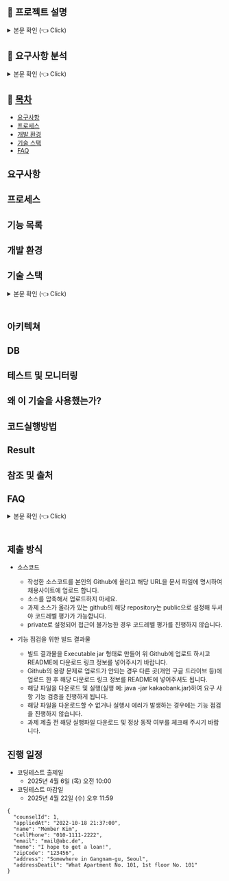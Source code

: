 <h2 data-start="106" data-end="122" class="">📝 프로젝트 설명</h2>
<details>
<summary> 본문 확인 (👈 Click)</summary>
<h3 data-start="124" data-end="136" class="">1. 개요</h3>
<p data-start="138" data-end="289" class="">주어진 댓글 리스트로부터 유효한 <strong data-start="213" data-end="222">학교 이름</strong>을 추출하고,</br> 이를 학교별로 <strong data-start="238" data-end="248">빈도수 집계</strong>하여 결과 파일로 저장하는 프로그램을 Java로 개발하는 것이 목적입니다. </br> 댓글 리스트는 comments.csv 파일로 제공되었습니다.</p>
<hr data-start="291" data-end="294" class="" style="">
<h3 data-start="296" data-end="310" class="">2. 주요 요구사항</h3>
<ul data-start="312" data-end="644">
<li data-start="312" data-end="352" class="" style="">
<p data-start="314" data-end="352" class="">주어진 댓글 데이터에서 <strong data-start="328" data-end="341">유효한 학교 이름</strong>을 찾아내야 합니다.</p>
</li>
<li data-start="353" data-end="395" class="" style="">
<p data-start="355" data-end="395" class="">학교 이름은 중복될 수 있으며, 이를 <strong data-start="376" data-end="388">학교별로 카운트</strong>해야 합니다.</p>
</li>
<li data-start="444" data-end="482" class="" style="">
<p data-start="446" data-end="482" class="">개발 언어는 <strong data-start="453" data-end="474">Java 8 또는 Java 17</strong>로 제한됩니다.</p>
</li>
<li data-start="483" data-end="529" class="" style="">
<p data-start="485" data-end="529" class="">외부 라이브러리는 <strong data-start="495" data-end="509">오픈소스 혹은 무료</strong>인 경우 제한 없이 사용 가능합니다.</p>
</li>
<li data-start="530" data-end="644" class="" style="">
<p data-start="532" data-end="569" class="">출력 결과 및 로그는 각각 다음과 같은 형식으로 저장되어야 합니다:</p>
<ul data-start="572" data-end="644">
<li data-start="572" data-end="609" class="" style="">
<p data-start="574" data-end="609" class=""><code data-start="574" data-end="586">result.txt</code>: <code data-start="588" data-end="601">학교이름 \t 카운트</code> 형식으로 저장</p>
</li>
<li data-start="612" data-end="644" class="" style="">
<p data-start="614" data-end="644" class=""><code data-start="614" data-end="626">result.log</code>: 처리 과정 및 로깅 내용 저장</p>
</li>
</ul>
</li>
</ul>
<hr data-start="646" data-end="649" class="" style="">
<h3 data-start="651" data-end="669" class="">3. 결과 파일 형식 예시</h3>
<pre class="overflow-visible!" data-start="671" data-end="709"><div class="contain-inline-size rounded-md border-[0.5px] border-token-border-medium relative bg-token-sidebar-surface-primary"><div class="flex items-center text-token-text-secondary px-4 py-2 text-xs font-sans justify-between h-9 bg-token-sidebar-surface-primary dark:bg-token-main-surface-secondary select-none rounded-t-[5px]"></div><div class="sticky top-9"><div class="absolute right-0 bottom-0 flex h-9 items-center pe-2"><div class="bg-token-sidebar-surface-primary text-token-text-secondary dark:bg-token-main-surface-secondary flex items-center rounded-sm px-2 font-sans text-xs"><span class="" data-state="closed"></span><span class="" data-state="closed"></span></div></div></div><div class="overflow-y-auto p-4" dir="ltr"><code class="whitespace-pre!"><span><span>ㅇㅇ중학교	192
ㅇㅇㅇ고등학교	254
서울대학교	13
</span></span></code></div></div></pre>
<blockquote data-start="711" data-end="759">
<p data-start="713" data-end="759" class="">※ <code data-start="715" data-end="722">학교 이름</code>과 <code data-start="724" data-end="728">숫자</code> 사이에는 <strong data-start="734" data-end="742">탭 문자</strong>(<code data-start="743" data-end="747">\t</code>)가 들어가야 합니다.</p>
</blockquote>
<hr data-start="761" data-end="764" class="" style="">
<h3 data-start="766" data-end="778" class="">4. 제출 항목</h3>
<ul data-start="780" data-end="844">
<li data-start="780" data-end="795" class="" style="">
<p data-start="782" data-end="795" class="">J소스 코드</p>
</li>
<li data-start="796" data-end="821" class="" style="">
<p data-start="798" data-end="821" class="">실행 결과 파일 (<code data-start="808" data-end="820">result.txt</code>)</p>
</li>
<li data-start="822" data-end="844" class="" style="">
<p data-start="824" data-end="844" class="">로그 파일 (<code data-start="831" data-end="843">result.log</code>)</p>
</li>
</ul>
</details>

<h2>📌 요구사항 분석</h2>
<details>
<summary>본문 확인 (👈 Click)</summary>

<h3>1. 댓글 기반 학교 카운팅 서비스 요구사항</h3>
<ul>
  <li>
    <p>주어진 댓글 리스트(CSV 파일)에서 대한민국 내 유효한 <strong>학교 이름</strong>을 추출하고, 이를 <strong>학교별로 등장 횟수</strong>를 집계하는 프로그램을 작성해야 합니다.</p>
  </li>
  <li>
    <p>댓글은 <strong>큰따옴표(")</strong>로 구분되며, 하나의 댓글에는 복수 개의 <strong>행정구역명, 학교명, 이모지, 특수문자</strong> 등이 혼재되어 있습니다.</p>
  </li>
  <li>
    <p>대상 학교는 대한민국의 <strong>초등학교, 중학교, 고등학교, 대학교</strong>로 한정하며, 유사 표현이나 비표준 명칭은 제외되어야 합니다.</p>
  </li>
  <li>
    <p>하나의 댓글에 <strong>여러 개의 학교명</strong>이 존재할 수 있으므로, 모든 유효한 학교명을 <strong>정확히 식별하고 집계</strong>해야 합니다.</p>
  </li>
  <li>
    <p>결과는 다음의 두 파일로 출력되어야 합니다:</p>
    <ul>
      <li><code>result.txt</code>: <strong>학교명 + 탭(\t) + 카운트</strong> 형식으로 저장<br>예) <code>서울중학교\t12</code></li>
      <li><code>result.log</code>: 처리 중 발생한 <strong>로그 및 예외 정보</strong>를 저장</li>
    </ul>
  </li>
  <li>
    <p>정확한 학교명 추출을 위해 <strong>텍스트 정제</strong> 및 <strong>패턴 인식</strong> 처리가 필요합니다.<br>예: 이모지 제거, 괄호 제거, 개행 문자 정리 등</p>
  </li>
  <li>
    <p>개발 언어는 <strong>Java 8 또는 Java 17</strong>이며, <strong>오픈소스 또는 무료 라이브러리</strong>는 제한 없이 사용 가능합니다.</p>
  </li>
</ul>

</details>












## 📝 [목차](#index) <a name = "index"></a>
- [요구사항](#request)
- [프로세스](#process)
- [개발 환경](#env)
- [기술 스택](#skill)
- [FAQ](#faq)

## 요구사항 <a name = "request"></a>
## 프로세스 <a name = "process"></a>  
## 기능 목록 
## 개발 환경 <a name = "env"></a>
## 기술 스택 <a name = "skill"></a>
<details>
   <summary> 본문 확인 (👈 Click)</summary>
<br />
+ JDK 11 </br>
+ Spring Boot 2.6.7 </br>
+ Spring Data JPA </br>
+ Gradle </br>
+ Handlebars </br>
+ Lombok </br>
+ Github </br>
+ Docker </br>
+ AWS EC2 </br>
+ Redis </br>
+ MariaDB </br>
+ Spock    </br>

</details>

<br>

## 아키텍쳐

## DB 

## 테스트 및 모니터링

## 왜 이 기술을 사용했는가?

## 코드실행방법

## Result   

## 참조 및 출처

## FAQ <a name = "faq"></a>
<details>
   <summary> 본문 확인 (👈 Click)</summary>
<br />
취미 생활 및 자기계발 활동에 금전적으로 투자하는 사람들이 지속적으로 증가하고 있으며, 20 ~ 30대 대상 685명 설문조사 결과 사람들은 취미를 혼자보다 

</details>

<br>

## 제출 방식
- 소스코드
  - 작성한 소스코드를 본인의 Github에 올리고 해당 URL을 문서 파일에 명시하여 채용사이트에 업로드 합니다.
  - 소스를 압축해서 업로드하지 마세요.
  - 과제 소스가 올라가 있는 github의 해당 repository는 public으로 설정해 두셔야 코드레벨 평가가 가능합니다.
  - private로 설정되어 접근이 불가능한 경우 코드레벨 평가를 진행하지 않습니다.

- 기능 점검을 위한 빌드 결과물
  - 빌드 결과물을 Executable jar 형태로 만들어 위 Github에 업로드 하시고 README에 다운로드 링크 정보를 넣어주시기 바랍니다.
  - Github의 용량 문제로 업로드가 안되는 경우 다른 곳(개인 구글 드라이브 등)에 업로드 한 후 해당 다운로드 링크 정보를 README에 넣어주셔도 됩니다.
  - 해당 파일을 다운로드 및 실행(실행 예: java -jar kakaobank.jar)하여 요구 사항 기능 검증을 진행하게 됩니다.
  - 해당 파일을 다운로드할 수 없거나 실행시 에러가 발생하는 경우에는 기능 점검을 진행하지 않습니다.
  - 과제 제출 전 해당 실행파일 다운로드 및 정상 동작 여부를 체크해 주시기 바랍니다.

## 진행 일정
- 코딩테스트 출제일
  - 2025년 4월 6일 (목) 오전 10:00
- 코딩테스트 마감일
  - 2025년 4월 22일 (수) 오후 11:59
 
```
{
  "counselId": 1,
  "appliedAt": "2022-10-18 21:37:00",
  "name": "Member Kim",
  "cellPhone": "010-1111-2222",
  "email": "mail@abc.de",
  "memo": "I hope to get a loan!",
  "zipCode": "123456",
  "address": "Somewhere in Gangnam-gu, Seoul",
  "addressDeatil": "What Apartment No. 101, 1st floor No. 101"
}
```
